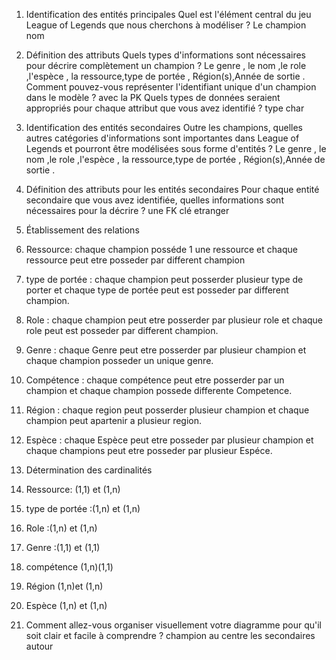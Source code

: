 1. Identification des entités principales
Quel est l'élément central du jeu League of Legends que nous cherchons à modéliser ?       Le champion nom

2. Définition des attributs
Quels types d'informations sont nécessaires pour décrire complètement un champion ?       Le genre , le nom ,le role ,l'espèce , la ressource,type de portée , Région(s),Année de sortie .
Comment pouvez-vous représenter l'identifiant unique d'un champion dans le modèle ?       avec la PK 
Quels types de données seraient appropriés pour chaque attribut que vous avez identifié ? type char

3. Identification des entités secondaires
Outre les champions, quelles autres catégories d'informations sont importantes dans League of Legends et pourront être modélisées sous forme d'entités ?
 Le genre , le nom ,le role ,l'espèce , la ressource,type de portée , Région(s),Année de sortie .

4. Définition des attributs pour les entités secondaires
 Pour chaque entité secondaire que vous avez identifiée, quelles informations sont nécessaires pour la décrire ? une FK clé etranger 
 
5. Établissement des relations
6. Ressource: chaque champion posséde 1 une ressource et chaque ressource peut etre posseder par different champion
7. type de portée : chaque champion peut posserder plusieur type de porter et chaque type de portée peut est posseder par different champion.
8. Role : chaque champion peut etre posserder par plusieur role et chaque role peut est posseder par different champion.
8. Genre : chaque Genre peut etre posserder par plusieur champion et chaque champion posseder un unique genre.
8. Compétence : chaque compétence peut etre posserder par un champion et chaque champion possede  differente Competence.
9. Région : chaque region peut posserder plusieur champion et chaque champion peut apartenir a plusieur region.
10.  Espèce : chaque Espèce peut etre posseder par plusieur champion et chaque champions peut etre posseder par plusieur Espéce.

6. Détermination des cardinalités
11.  Ressource: (1,1) et (1,n)
12.  type de portée :(1,n) et (1,n)
13.  Role :(1,n) et (1,n)
14.  Genre :(1,1) et (1,1)
15.  compétence (1,n)(1,1)
16.  Région (1,n)et (1,n)
17.  Espèce (1,n) et (1,n)

18.  Comment allez-vous organiser visuellement votre diagramme pour qu'il soit clair et facile à comprendre ? champion au centre les secondaires autour 

